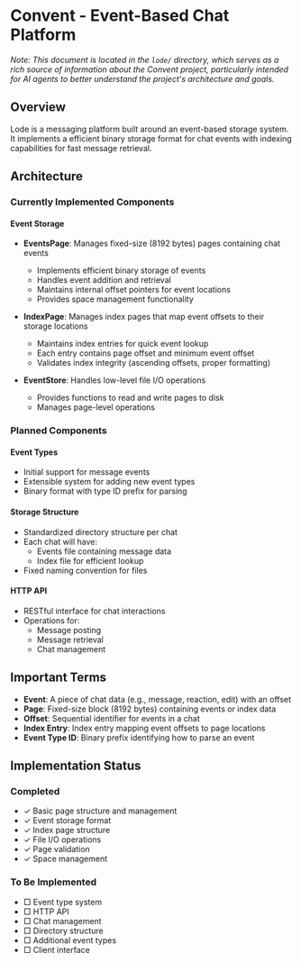 
# Convent - Event-Based Chat Platform

*Note: This document is located in the `lode/` directory, which serves as a rich source of information about the Convent project, particularly intended for AI agents to better understand the project's architecture and goals.*

## Overview
Lode is a messaging platform built around an event-based storage system. It implements a efficient binary storage format for chat events with indexing capabilities for fast message retrieval.

## Architecture

### Currently Implemented Components

#### Event Storage
- **EventsPage**: Manages fixed-size (8192 bytes) pages containing chat events
  - Implements efficient binary storage of events
  - Handles event addition and retrieval
  - Maintains internal offset pointers for event locations
  - Provides space management functionality

- **IndexPage**: Manages index pages that map event offsets to their storage locations
  - Maintains index entries for quick event lookup
  - Each entry contains page offset and minimum event offset
  - Validates index integrity (ascending offsets, proper formatting)

- **EventStore**: Handles low-level file I/O operations
  - Provides functions to read and write pages to disk
  - Manages page-level operations

### Planned Components

#### Event Types
- Initial support for message events
- Extensible system for adding new event types
- Binary format with type ID prefix for parsing

#### Storage Structure
- Standardized directory structure per chat
- Each chat will have:
  - Events file containing message data
  - Index file for efficient lookup
- Fixed naming convention for files

#### HTTP API
- RESTful interface for chat interactions
- Operations for:
  - Message posting
  - Message retrieval
  - Chat management

## Important Terms

- **Event**: A piece of chat data (e.g., message, reaction, edit) with an offset
- **Page**: Fixed-size block (8192 bytes) containing events or index data
- **Offset**: Sequential identifier for events in a chat
- **Index Entry**: Index entry mapping event offsets to page locations
- **Event Type ID**: Binary prefix identifying how to parse an event

## Implementation Status

### Completed
- ✓ Basic page structure and management
- ✓ Event storage format
- ✓ Index page structure
- ✓ File I/O operations
- ✓ Page validation
- ✓ Space management

### To Be Implemented
- □ Event type system
- □ HTTP API
- □ Chat management
- □ Directory structure
- □ Additional event types
- □ Client interface
